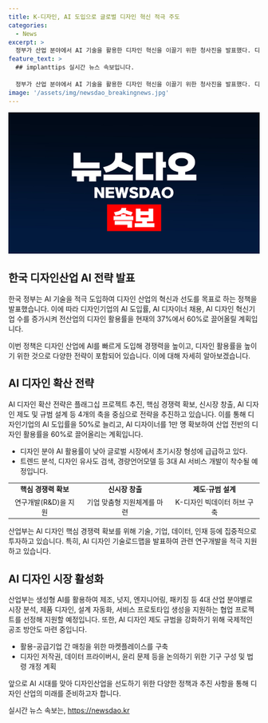 ```yaml
---
title: K-디자인, AI 도입으로 글로벌 디자인 혁신 적극 주도
categories:
  - News
excerpt: >
  정부가 산업 분야에서 AI 기술을 활용한 디자인 혁신을 이끌기 위한 청사진을 발표했다. 디자인기업의 AI 도입률 50%, AI 디자이너 1만 명, AI 디자인 혁신기업 500개를 목표로 하며, AI를 효과적으로 도입해 경쟁력을 향상시키겠다. 플래그십 프로젝트 추진과 AI 디자인 교육프로그램 개발 등을 통해 전산업의 디자인 활용률을 현재 37%에서 60%로 끌어올릴 계획이다. 또한, AI디자인 시장 활성화를 위해 협업 프로젝트 150여 개를 지원하고, 디자인 제도 규범 재정립을 추진할 예정이다. 해당 내용은 공공누리 제1유형에 따라 자유롭게 이용 가능하며 출처를 반드시 표기해야 한다.
feature_text: >
  ## implanttips 실시간 뉴스 속보입니다.

  정부가 산업 분야에서 AI 기술을 활용한 디자인 혁신을 이끌기 위한 청사진을 발표했다. 디자인기업의 AI 도입률 50%, AI 디자이너 1만 명, AI 디자인 혁신기업 500개를 목표로 하며, AI를 효과적으로 도입해 경쟁력을 향상시키겠다. 플래그십 프로젝트 추진과 AI 디자인 교육프로그램 개발 등을 통해 전산업의 디자인 활용률을 현재 37%에서 60%로 끌어올릴 계획이다. 또한, AI디자인 시장 활성화를 위해 협업 프로젝트 150여 개를 지원하고, 디자인 제도 규범 재정립을 추진할 예정이다. 해당 내용은 공공누리 제1유형에 따라 자유롭게 이용 가능하며 출처를 반드시 표기해야 한다.
image: '/assets/img/newsdao_breakingnews.jpg'
---
```


<p><img src="/assets/img/newsdao_breakingnews.jpg" alt="implanttips 속보" /></p>

<h2 data-ke-size="size26">한국 디자인산업 AI 전략 발표</h2>

<p>한국 정부는 AI 기술을 적극 도입하여 디자인 산업의 혁신과 선도를 목표로 하는 정책을 발표했습니다. 이에 따라 디자인기업의 AI 도입률, AI 디자이너 채용, AI 디자인 혁신기업 수를 증가시켜 전산업의 디자인 활용률을 현재의 37%에서 60%로 끌어올릴 계획입니다.</p>

<p data-ke-size="size16">이번 정책은 디자인 산업에 AI를 빠르게 도입해 경쟁력을 높이고, 디자인 활용률을 높이기 위한 것으로 다양한 전략이 포함되어 있습니다. 이에 대해 자세히 알아보겠습니다.</p>

<h2 data-ke-size="size24">AI 디자인 확산 전략</h2>

<p>AI 디자인 확산 전략은 플래그십 프로젝트 추진, 핵심 경쟁력 확보, 신시장 창출, AI 디자인 제도 및 규범 설계 등 4개의 축을 중심으로 전략을 추진하고 있습니다. 이를 통해 디자인기업의 AI 도입률을 50%로 늘리고, AI 디자이너를 1만 명 확보하여 산업 전반의 디자인 활용률을 60%로 끌어올리는 계획입니다.</p>

<ul>
    <li>디자인 분야 AI 활용률이 낮아 글로벌 시장에서 초기시장 형성에 급급하고 있다.</li>
    <li>트렌드 분석, 디자인 유사도 검색, 경량언어모델 등 3대 AI 서비스 개발이 착수될 예정입니다.</li>
</ul>

<table>
    <tr>
        <td style="text-align: center; height: 17px;"><b>핵심 경쟁력 확보</b></td>
        <td style="text-align: center; height: 17px;"><b>신시장 창출</b></td>
        <td style="text-align: center; height: 17px;"><b>제도·규범 설계</b></td>
    </tr>
    <tr>
        <td style="text-align: center; height: 17px;">연구개발(R&D)을 지원</td>
        <td style="text-align: center; height: 17px;">기업 맞춤형 지원체계를 마련</td>
        <td style="text-align: center; height: 17px;">K-디자인 빅데이터 허브 구축</td>
    </tr>
</table>

<p data-ke-size="size16">산업부는 AI 디자인 핵심 경쟁력 확보를 위해 기술, 기업, 데이터, 인재 등에 집중적으로 투자하고 있습니다. 특히, AI 디자인 기술로드맵을 발표하여 관련 연구개발을 적극 지원하고 있습니다.</p>

<h2 data-ke-size="size24">AI 디자인 시장 활성화</h2>

<p>산업부는 생성형 AI를 활용하여 제조, 넛지, 엔지니어링, 패키징 등 4대 산업 분야별로 시장 분석, 제품 디자인, 설계 자동화, 서비스 프로토타입 생성을 지원하는 협업 프로젝트를 선정해 지원할 예정입니다. 또한, AI 디자인 제도 규범을 강화하기 위해 국제적인 공조 방안도 마련 중입니다.</p>

<ul>
    <li>활용-공급기업 간 매칭을 위한 마켓플레이스를 구축</li>
    <li>디자인 저작권, 데이터 프라이버시, 윤리 문제 등을 논의하기 위한 기구 구성 및 법령 개정 계획</li>
</ul>

<p data-ke-size="size16">앞으로 AI 시대를 맞아 디자인산업을 선도하기 위한 다양한 정책과 추진 사항을 통해 디자인 산업의 미래를 준비하고자 합니다.</p>
실시간 뉴스 속보는, <a href="https://newsdao.kr" rel="dofollow">https://newsdao.kr</a>



